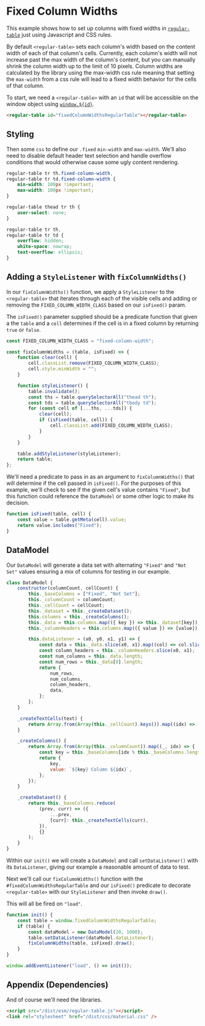 # Fixed Column Widths

This example shows how to set up columns with fixed widths in [`regular-table`](https://github.com/finos/regular-table) just using Javascript and CSS rules.

By default `<regular-table>` sets each column's width based on the content width of each of that column's cells. Currently, each column's width will not increase past the max width of the column's
content, but you can manually shrink the column width up to the limit of 10 pixels. Column widths are calculated by the library using the max-width css rule meaning that setting the `max-width` from a
css rule will lead to a fixed width behavior for the cells of that column.

To start, we need a `<regular-table>` with an `id` that will be accessible on the window object using
[`window.${id}`](https://stackoverflow.com/questions/18713272/why-do-dom-elements-exist-as-properties-on-the-window-object).

```html
<regular-table id="fixedColumnWidthsRegularTable"></regular-table>
```

## Styling

Then some `css` to define our `.fixed` `min-width` and `max-width`. We'll also need to disable default header text selection and handle overflow conditions that would otherwise cause some ugly content
rendering.

```css
regular-table tr th.fixed-column-width,
regular-table tr td.fixed-column-width {
    min-width: 100px !important;
    max-width: 100px !important;
}

regular-table thead tr th {
    user-select: none;
}

regular-table tr th,
regular-table tr td {
    overflow: hidden;
    white-space: nowrap;
    text-overflow: ellipsis;
}
```

## Adding a `StyleListener` with `fixColumnWidths()`

In our `fixColumnWidths()` function, we apply a `StyleListener` to the `<regular-table>` that iterates through each of the visible cells and adding or removing the `FIXED_COLUMN_WIDTH_CLASS` based on
our `isFixed()` param.

The `isFixed()` parameter supplied should be a predicate function that given a the `table` and a `cell` determines if the cell is in a fixed column by returning `true` or `false`.

```javascript
const FIXED_COLUMN_WIDTH_CLASS = "fixed-column-width";

const fixColumnWidths = (table, isFixed) => {
    function clear(cell) {
        cell.classList.remove(FIXED_COLUMN_WIDTH_CLASS);
        cell.style.minWidth = "";
    }

    function styleListener() {
        table.invalidate();
        const ths = table.querySelectorAll("thead th");
        const tds = table.querySelectorAll("tbody td");
        for (const cell of [...ths, ...tds]) {
            clear(cell);
            if (isFixed(table, cell)) {
                cell.classList.add(FIXED_COLUMN_WIDTH_CLASS);
            }
        }
    }

    table.addStyleListener(styleListener);
    return table;
};
```

We'll need a predicate to pass in as an argument to `fixColumnWidths()` that will determine if the cell passed in `isFixed()`. For the purposes of this example, we'll check to see if the given cell's
value contains `"Fixed"`, but this function could reference the `DataModel` or some other logic to make its decision.

```javascript
function isFixed(table, cell) {
    const value = table.getMeta(cell).value;
    return value.includes("Fixed");
}
```

## DataModel

Our `DataModel` will generate a data set with alternating `"Fixed"` and `"Not Set"` values ensuring a mix of columns for testing in our example.

```javascript
class DataModel {
    constructor(columnCount, cellCount) {
        this._baseColumns = ["Fixed", "Not Set"];
        this._columnCount = columnCount;
        this._cellCount = cellCount;
        this._dataset = this._createDataset();
        this.columns = this._createColumns();
        this._data = this.columns.map(({ key }) => this._dataset[key]);
        this._columnHeaders = this.columns.map(({ value }) => [value]);

        this.dataListener = (x0, y0, x1, y1) => {
            const data = this._data.slice(x0, x1).map((col) => col.slice(y0, y1));
            const column_headers = this._columnHeaders.slice(x0, x1);
            const num_columns = this._data.length;
            const num_rows = this._data[0].length;
            return {
                num_rows,
                num_columns,
                column_headers,
                data,
            };
        };
    }

    _createTextCells(text) {
        return Array.from(Array(this._cellCount).keys()).map((idx) => `${text} ${idx}`);
    }

    _createColumns() {
        return Array.from(Array(this._columnCount)).map((_, idx) => {
            const key = this._baseColumns[idx % this._baseColumns.length];
            return {
                key,
                value: `${key} Column ${idx}`,
            };
        });
    }

    _createDataset() {
        return this._baseColumns.reduce(
            (prev, curr) => ({
                ...prev,
                [curr]: this._createTextCells(curr),
            }),
            {}
        );
    }
}
```

Within our `init()` we will create a `DataModel` and call `setDataListener()` with its `DataListener`, giving our example a reasonable amount of data to test.

Next we'll call our `fixColumnWidths()` function with the `#fixedColumnWidthsRegularTable` and our `isFixed()` predicate to decorate `<regular-table>` with our `StyleListener` and then invoke
`draw()`.

This will all be fired on `"load"`.

```javascript
function init() {
    const table = window.fixedColumnWidthsRegularTable;
    if (table) {
        const dataModel = new DataModel(20, 1000);
        table.setDataListener(dataModel.dataListener);
        fixColumnWidths(table, isFixed).draw();
    }
}

window.addEventListener("load", () => init());
```

## Appendix (Dependencies)

And of course we'll need the libraries.

```html
<script src="/dist/esm/regular-table.js"></script>
<link rel="stylesheet" href="/dist/css/material.css" />
```
